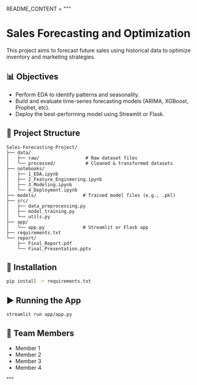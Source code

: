 README_CONTENT = """
# Sales Forecasting and Optimization

This project aims to forecast future sales using historical data to optimize inventory and marketing strategies.

## 📊 Objectives
- Perform EDA to identify patterns and seasonality.
- Build and evaluate time-series forecasting models (ARIMA, XGBoost, Prophet, etc).
- Deploy the best-performing model using Streamlit or Flask.

## 🧱 Project Structure
```
Sales-Forecasting-Project/
├── data/
│   ├── raw/                 # Raw dataset files
│   └── processed/           # Cleaned & transformed datasets
├── notebooks/
│   ├── 1_EDA.ipynb
│   ├── 2_Feature_Engineering.ipynb
│   ├── 3_Modeling.ipynb
│   └── 4_Deployment.ipynb
├── models/                 # Trained model files (e.g., .pkl)
├── src/
│   ├── data_preprocessing.py
│   ├── model_training.py
│   └── utils.py
├── app/
│   └── app.py              # Streamlit or Flask app
├── requirements.txt
└── report/
    ├── Final_Report.pdf
    └── Final_Presentation.pptx
```

## 🧪 Installation
```bash
pip install -r requirements.txt
```

## ▶️ Running the App
```bash
streamlit run app/app.py
```

## 👥 Team Members
- Member 1
- Member 2
- Member 3
- Member 4

"""
